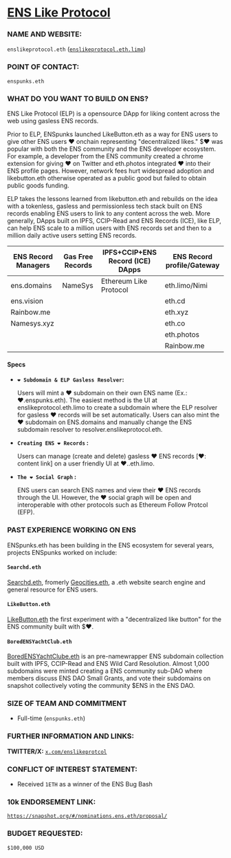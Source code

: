 # [ENS Like Protocol](https://enslikeprotocol.eth.limo)

### NAME AND WEBSITE:

`enslikeprotocol.eth` ([`enslikeprotocol.eth.limo`](https://enslikeprotocol.eth.limo))

### POINT OF CONTACT:

`enspunks.eth` 

### WHAT DO YOU WANT TO BUILD ON ENS?

ENS Like Protocol (ELP) is a opensource DApp for liking content across the web using gasless ENS records.  

Prior to ELP, ENSpunks launched LikeButton.eth as a way for ENS users to give other ENS users ❤️ onchain representing "decentralized likes." $❤️ was popular with both the ENS community and the ENS developer ecosystem.  For example, a developer from the ENS community created a chrome extension for giving ❤️ on Twitter and eth.photos integrated ❤️ into their ENS profile pages.  However, network fees hurt widespread adoption and likebutton.eth otherwise operated as a public good but failed to obtain public goods funding. 

ELP takes the lessons learned from likebutton.eth and rebuilds on the idea with a tokenless, gasless and permissionless tech stack built on ENS records enabling ENS users to link to any content across the web.  More generally,  DApps built on IPFS, CCIP-Read and ENS Records (ICE), like ELP, can help ENS scale to a million users with ENS records set and then to a million daily active users setting ENS records.

| ENS Record Managers      | Gas Free Records | IPFS+CCIP+ENS Record (ICE) DApps      | ENS Record profile/Gateway|
| ----------- | ----------- | ----------- | ----------- |
| ens.domains      | NameSys       | Ethereum Like Protocol      | eth.limo/Nimi      |
| ens.vision   |       |     | eth.cd       |
| Rainbow.me     |        |       | eth.xyz       |
| Namesys.xyz   |         |       | eth.co       |
|      |        |       | eth.photos       |
|   |       |       | Rainbow.me       |

#### Specs 

- **`❤️ Subdomain & ELP Gasless Resolver`:** 
   
   Users will mint a ❤️ subdomain on their own ENS name (Ex.: ❤️.enspunks.eth).  The easiest method is the UI at enslikeprotocol.eth.limo to create a subdomain where the ELP resolver for gasless ❤️ records will be set automatically.  Users can also mint the ❤️ subdomain on ENS.domains and manually change the ENS subdomain resolver to resolver.enslikeprotocol.eth.  

- **`Creating ENS ❤️ Records` :**  

   Users can manage (create and delete) gasless ❤️ ENS records [❤️: content link]  on a user friendly UI at ❤️.<user>.eth.limo. 

- **`The ❤️ Social Graph` :**

  ENS users can search ENS names and view their ❤️ ENS records through the UI. However, the ❤️  social graph will be open and interoperable with other protocols such as Ethereum Follow Protcol (EFP).  

### PAST EXPERIENCE WORKING ON ENS
ENSpunks.eth has been building in the ENS ecosystem for several years, projects ENSpunks worked on include:

#### `Searchd.eth`
[Searchd.eth](https://searchd.eth.limo), fromerly [Geocities.eth](https://geocities.eth.limo), a .eth website search engine and general resource for ENS users.

#### `LikeButton.eth`
[LikeButton.eth](https://likebutton.eth.limo)  the first experiment with a "decentralized like button" for the ENS community built with $❤️.

#### `BoredENSYachtClub.eth`
[BoredENSYachtClube.eth](https://BoredENSYachtClube.eth.limo) is an pre-namewrapper ENS subdomain collection built with IPFS, CCIP-Read and ENS Wild Card Resolution.  Almost 1,000 subdomains were minted creating a ENS community sub-DAO where members discuss ENS DAO Small Grants, and vote their subdomains on snapshot collectively voting the community $ENS in the ENS DAO. 

### SIZE OF TEAM AND COMMITMENT
- Full-time (`enspunks.eth`)

### FURTHER INFORMATION AND LINKS:

**TWITTER/X:** [`x.com/enslikeprotcol`](https://x.com/enslikeprotocol)

### CONFLICT OF INTEREST STATEMENT:
- Received `1ETH` as a winner of the ENS Bug Bash
  
### 10k ENDORSEMENT LINK:
[`https://snapshot.org/#/nominations.ens.eth/proposal/`](https://snapshot.org/#/nominations.ens.eth/proposal/)

### BUDGET REQUESTED:
`$100,000 USD`
